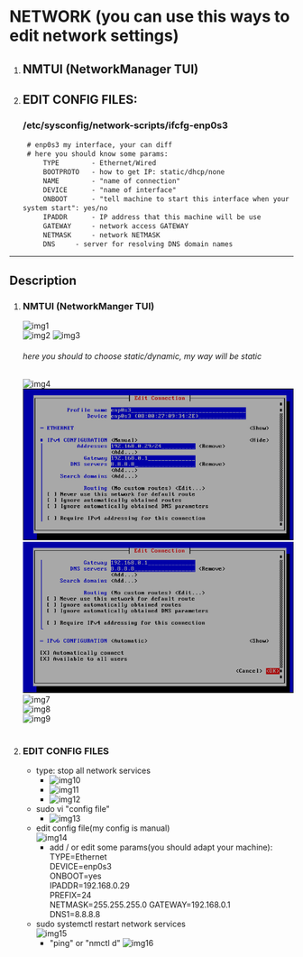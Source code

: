# NETWORK (you can use this ways to edit network settings)
1. ## NMTUI (NetworkManager TUI)
2. ## EDIT CONFIG FILES:
	### /etc/sysconfig/network-scripts/ifcfg-enp0s3  
		# enp0s3 my interface, your can diff
		# here you should know some params:
			TYPE 		- Ethernet/Wired
			BOOTPROTO	- how to get IP: static/dhcp/none
			NAME		- "name of connection"
			DEVICE		- "name of interface"
			ONBOOT		- "tell machine to start this interface when your system start": yes/no
			IPADDR		- IP address that this machine will be use
			GATEWAY		- network access GATEWAY
			NETMASK		- network NETMASK
			DNS		- server for resolving DNS domain names
***

## Description
1. ### NMTUI (NetworkManger TUI)
	![img1](./imgs/1.png)  
	![img2](./imgs/2.png)
	![img3](./imgs/3.png)  
	###### here you should to choose static/dynamic, my way will be static
	![img4](./imgs/4.png)  
	![img5](./imgs/5.png)  
	![img6](./imgs/6.png)  
	![img7](./imgs/7.png)  
	![img8](./imgs/8.png)  
	![img9](./imgs/9.png)  

#
2. ### EDIT CONFIG FILES
	* type: stop all network services
		- ![img10](./imgs/10.png)  
		- ![img11](./imgs/11.png)  
		- ![img12](./imgs/12.png)  
	* sudo vi "config file"
		- ![img13](./imgs/13.png)  
	* edit config file(my config is manual)  
		![img14](./imgs/14.png)  
		- add / or edit some params(you should adapt your machine):  
			TYPE=Ethernet  
			DEVICE=enp0s3    
			ONBOOT=yes  
			IPADDR=192.168.0.29  
			PREFIX=24  
			NETMASK=255.255.255.0
			GATEWAY=192.168.0.1  
			DNS1=8.8.8.8
	* sudo systemctl restart network services  
		![img15](./imgs/15.png)  
		- "ping" or "nmctl d"
		![img16](./imgs/16.png)
